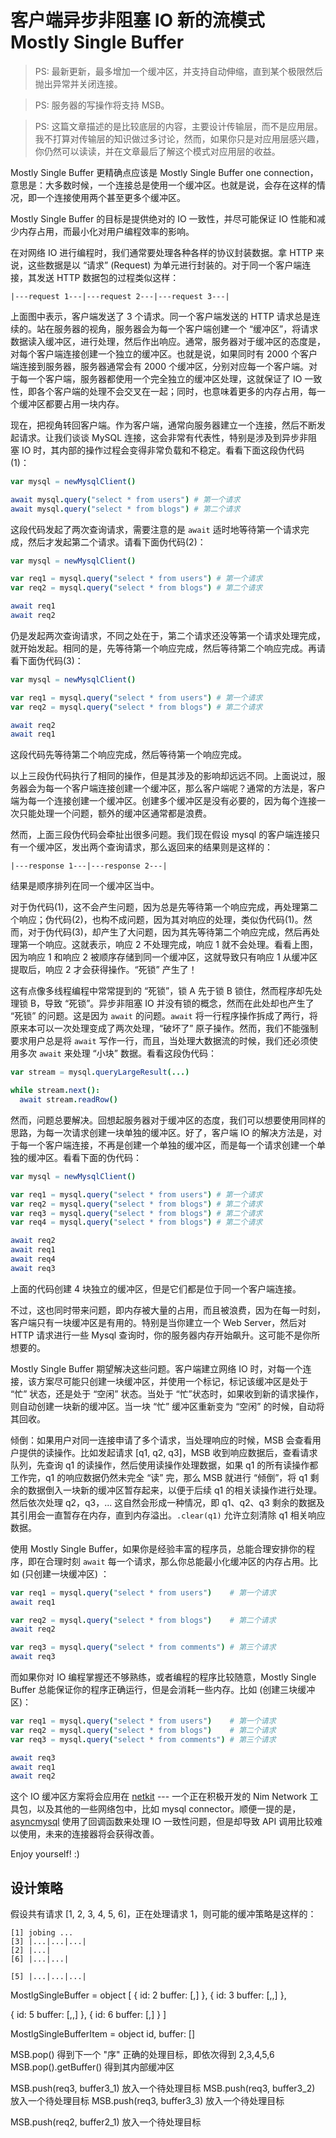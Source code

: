 客户端异步非阻塞 IO 新的流模式 Mostly Single Buffer 
===============================================

> PS: 最新更新，最多增加一个缓冲区，并支持自动伸缩，直到某个极限然后抛出异常并关闭连接。

> PS: 服务器的写操作将支持 MSB。

> PS: 这篇文章描述的是比较底层的内容，主要设计传输层，而不是应用层。我不打算对传输层的知识做过多讨论，然而，如果你只是对应用层感兴趣，你仍然可以读读，并在文章最后了解这个模式对应用层的收益。

Mostly Single Buffer 更精确点应该是 Mostly Single Buffer one connection，意思是：大多数时候，一个连接总是使用一个缓冲区。也就是说，会存在这样的情况，即一个连接使用两个甚至更多个缓冲区。

Mostly Single Buffer 的目标是提供绝对的 IO 一致性，并尽可能保证 IO 性能和减少内存占用，而最小化对用户编程效率的影响。

在对网络 IO 进行编程时，我们通常要处理各种各样的协议封装数据。拿 HTTP 来说，这些数据是以 “请求” (Request) 为单元进行封装的。对于同一个客户端连接，其发送 HTTP 数据包的过程类似这样：

    |---request 1---|---request 2---|---request 3---|

上面图中表示，客户端发送了 3 个请求。同一个客户端发送的 HTTP 请求总是连续的。站在服务器的视角，服务器会为每一个客户端创建一个 “缓冲区”，将请求数据读入缓冲区，进行处理，然后作出响应。通常，服务器对于缓冲区的态度是，对每个客户端连接创建一个独立的缓冲区。也就是说，如果同时有 2000 个客户端连接到服务器，服务器通常会有 2000 个缓冲区，分别对应每一个客户端。对于每一个客户端，服务器都使用一个完全独立的缓冲区处理，这就保证了 IO 一致性，即各个客户端的处理不会交叉在一起；同时，也意味着更多的内存占用，每一个缓冲区都要占用一块内存。

现在，把视角转回客户端。作为客户端，通常向服务器建立一个连接，然后不断发起请求。让我们谈谈 MySQL 连接，这会非常有代表性，特别是涉及到异步非阻塞 IO 时，其内部的操作过程会变得非常负载和不稳定。看看下面这段伪代码 (1)：

```nim
var mysql = newMysqlClient()

await mysql.query("select * from users") # 第一个请求
await mysql.query("select * from blogs") # 第二个请求
```

这段代码发起了两次查询请求，需要注意的是 ``await`` 适时地等待第一个请求完成，然后才发起第二个请求。请看下面伪代码(2)：

```nim
var mysql = newMysqlClient()

var req1 = mysql.query("select * from users") # 第一个请求
var req2 = mysql.query("select * from blogs") # 第二个请求

await req1
await req2
```

仍是发起两次查询请求，不同之处在于，第二个请求还没等第一个请求处理完成，就开始发起。相同的是，先等待第一个响应完成，然后等待第二个响应完成。再请看下面伪代码(3)：

```nim
var mysql = newMysqlClient()

var req1 = mysql.query("select * from users") # 第一个请求
var req2 = mysql.query("select * from blogs") # 第二个请求

await req2
await req1
```

这段代码先等待第二个响应完成，然后等待第一个响应完成。

以上三段伪代码执行了相同的操作，但是其涉及的影响却远远不同。上面说过，服务器会为每一个客户端连接创建一个缓冲区，那么客户端呢？通常的方法是，客户端为每一个连接创建一个缓冲区。创建多个缓冲区是没有必要的，因为每个连接一次只能处理一个问题，额外的缓冲区通常都是浪费。

然而，上面三段伪代码会牵扯出很多问题。我们现在假设 mysql 的客户端连接只有一个缓冲区，发出两个查询请求，那么返回来的结果则是这样的：

    |---response 1---|---response 2---|

结果是顺序排列在同一个缓冲区当中。

对于伪代码(1)，这不会产生问题，因为总是先等待第一个响应完成，再处理第二个响应；伪代码(2)，也构不成问题，因为其对响应的处理，类似伪代码(1)。然而，对于伪代码(3)，却产生了大问题，因为其先等待第二个响应完成，然后再处理第一个响应。这就表示，响应 2 不处理完成，响应 1 就不会处理。看看上图，因为响应 1 和响应 2 被顺序存储到同一个缓冲区，这就导致只有响应 1 从缓冲区提取后，响应 2 才会获得操作。“死锁” 产生了！

这有点像多线程编程中常常提到的 “死锁”，锁 A 先于锁 B 锁住，然而程序却先处理锁 B，导致 “死锁”。异步非阻塞 IO 并没有锁的概念，然而在此处却也产生了 “死锁” 的问题。这是因为 ``await`` 的问题。``await`` 将一行程序操作拆成了两行，将原来本可以一次处理变成了两次处理，“破坏了” 原子操作。然而，我们不能强制要求用户总是将 ``await`` 写作一行，而且，当处理大数据流的时候，我们还必须使用多次 ``await`` 来处理 “小块” 数据。看看这段伪代码：

```nim
var stream = mysql.queryLargeResult(...)

while stream.next():
  await stream.readRow()
```

然而，问题总要解决。回想起服务器对于缓冲区的态度，我们可以想要使用同样的思路，为每一次请求创建一块单独的缓冲区。好了，客户端 IO 的解决方法是，对于每一个客户端连接，不再是创建一个单独的缓冲区，而是每一个请求创建一个单独的缓冲区。看看下面的伪代码：

```nim
var mysql = newMysqlClient()

var req1 = mysql.query("select * from users") # 第一个请求
var req2 = mysql.query("select * from blogs") # 第二个请求
var req3 = mysql.query("select * from blogs") # 第二个请求
var req4 = mysql.query("select * from blogs") # 第二个请求

await req2
await req1
await req4
await req3
```

上面的代码创建 4 块独立的缓冲区，但是它们都是位于同一个客户端连接。

不过，这也同时带来问题，即内存被大量的占用，而且被浪费，因为在每一时刻，客户端只有一块缓冲区是有用的。特别是当你建立一个 Web Server，然后对 HTTP 请求进行一些 Mysql 查询时，你的服务器内存开始飙升。这可能不是你所想要的。

Mostly Single Buffer 期望解决这些问题。客户端建立网络 IO 时，对每一个连接，该方案尽可能只创建一块缓冲区，并使用一个标记，标记该缓冲区是处于 “忙” 状态，还是处于 “空闲” 状态。当处于 “忙”状态时，如果收到新的请求操作，则自动创建一块新的缓冲区。当一块 “忙” 缓冲区重新变为 “空闲” 的时候，自动将其回收。

倾倒：如果用户对同一连接申请了多个请求，当处理响应的时候，MSB 会查看用户提供的读操作。比如发起请求 [q1, q2, q3]，MSB 收到响应数据后，查看请求队列，先查询 q1 的读操作，然后使用读操作处理数据，如果 q1 的所有读操作都工作完，q1 的响应数据仍然未完全 “读” 完，那么 MSB 就进行 “倾倒”，将 q1 剩余的数据倒入一块新的缓冲区暂存起来，以便于后续 q1 的相关读操作进行处理。然后依次处理 q2，q3，... 这自然会形成一种情况，即 q1、q2、q3 剩余的数据及其引用会一直暂存在内存，直到内存溢出。``.clear(q1)`` 允许立刻清除 q1 相关响应数据。

使用 Mostly Single Buffer，如果你是经验丰富的程序员，总能合理安排你的程序，即在合理时刻 ``await`` 每一个请求，那么你总能最小化缓冲区的内存占用。比如 (只创建一块缓冲区) ：

```nim
var req1 = mysql.query("select * from users")    # 第一个请求
await req1

var req2 = mysql.query("select * from blogs")    # 第二个请求
await req2

var req3 = mysql.query("select * from comments") # 第三个请求
await req3
```

而如果你对 IO 编程掌握还不够熟练，或者编程的程序比较随意，Mostly Single Buffer 总能保证你的程序正确运行，但是会消耗一些内存。比如 (创建三块缓冲区)：

```nim
var req1 = mysql.query("select * from users")    # 第一个请求
var req2 = mysql.query("select * from blogs")    # 第二个请求
var req3 = mysql.query("select * from comments") # 第三个请求

await req3
await req1
await req2
```

这个 IO 缓冲区方案将会应用在 [netkit](https://github.com/iocrate/netkit) --- 一个正在积极开发的 Nim Network 工具包，以及其他的一些网络包中，比如 mysql connector。顺便一提的是，[asyncmysql](https://github.com/tulayang/asyncmysql) 使用了回调函数来处理 IO 一致性问题，但是却导致 API 调用比较难以使用，未来的连接器将会获得改善。

Enjoy yourself! :)

设计策略
--------

假设共有请求 [1, 2, 3, 4, 5, 6]，正在处理请求 1，则可能的缓冲策略是这样的：

```
[1] jobing ...
[3] |...|...|...|
[2] |...|
[6] |...|...|

[5] |...|...|...|
```

MostlgSingleBuffer = object [
  {
    id: 2
    buffer: [,]
  },
  {
    id: 3
    buffer: [,,]
  },
  
  
  {
    id: 5
    buffer: [,,]
  },
  {
    id: 6
    buffer: [,]
  }
]

MostlgSingleBufferItem = object
  id,
  buffer: []

MSB.pop() 得到下一个 "序" 正确的处理目标，即依次得到 2,3,4,5,6
MSB.pop().getBuffer() 得到其内部缓冲区

MSB.push(req3, buffer3_1) 放入一个待处理目标
MSB.push(req3, buffer3_2) 放入一个待处理目标
MSB.push(req3, buffer3_3) 放入一个待处理目标

MSB.push(req2, buffer2_1) 放入一个待处理目标